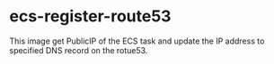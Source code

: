 ecs-register-route53
====================

This image get PublicIP of the ECS task and update the IP address
to specified DNS record on the rotue53.
